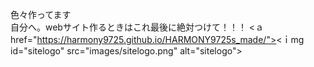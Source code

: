 色々作ってます
<br>自分へ。webサイト作るときはこれ最後に絶対つけて！！！
 <ａ href="https://harmony9725.github.io/HARMONY9725s_made/"><ｉmg id="sitelogo" src="images/sitelogo.png" alt="sitelogo"></a>
